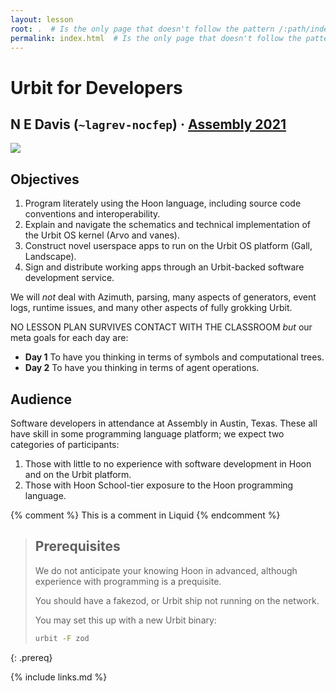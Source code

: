 ```yaml
---
layout: lesson
root: .  # Is the only page that doesn't follow the pattern /:path/index.html
permalink: index.html  # Is the only page that doesn't follow the pattern /:path/index.html
---
```


#   Urbit for Developers
##  N E Davis (`~lagrev-nocfep`) · [Assembly 2021](http://assembly.urbit.org/)

![](https://pbs.twimg.com/media/E8c4z59WEAEWZ0a?format=jpg&name=medium)


##  Objectives

1. Program literately using the Hoon language, including source code conventions and interoperability.
2. Explain and navigate the schematics and technical implementation of the Urbit OS kernel (Arvo and vanes).
3. Construct novel userspace apps to run on the Urbit OS platform (Gall, Landscape).
4. Sign and distribute working apps through an Urbit-backed software development service.

We will _not_ deal with Azimuth, parsing, many aspects of generators, event logs, runtime issues, and many other aspects of fully grokking Urbit.

NO LESSON PLAN SURVIVES CONTACT WITH THE CLASSROOM _but_ our meta goals for each day are:

- **Day 1** To have you thinking in terms of symbols and computational trees.
- **Day 2** To have you thinking in terms of agent operations.


##  Audience

Software developers in attendance at Assembly in Austin, Texas.  These all have skill in some programming language platform; we expect two categories of participants:

1. Those with little to no experience with software development in Hoon and on the Urbit platform.
2. Those with Hoon School-tier exposure to the Hoon programming language.

<!-- this is an html comment -->

{% comment %} This is a comment in Liquid {% endcomment %}

> ## Prerequisites
>
> We do not anticipate your knowing Hoon in advanced, although experience with
> programming is a prequisite.
>
> You should have a fakezod, or Urbit ship not running on the network.
>
> You may set this up with a new Urbit binary:
>
> ```sh
> urbit -F zod
> ```
{: .prereq}

{% include links.md %}
